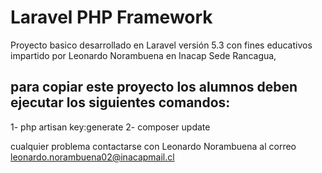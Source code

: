 # Laravel PHP Framework

Proyecto basico desarrollado en Laravel versión 5.3 con fines educativos impartido por Leonardo Norambuena en Inacap Sede Rancagua, 

## para copiar este proyecto los alumnos deben ejecutar los siguientes comandos:

1- php artisan key:generate
2- composer update

cualquier problema contactarse con Leonardo Norambuena al correo leonardo.norambuena02@inacapmail.cl

